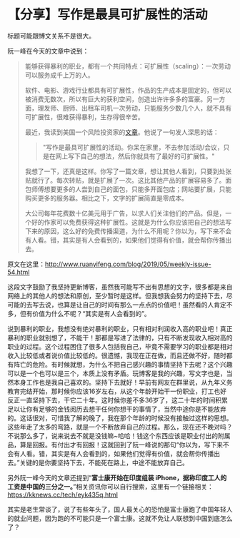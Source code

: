 # 【分享】写作是最具可扩展性的活动




标题可能跟博文关系不是很大。

阮一峰在今天的文章中说到：

> 能够获得暴利的职业，都有一个共同特点：可扩展性（scaling）：一次劳动可以服务成千上万的人。
>
> 软件、电影、游戏行业都具有可扩展性，作品的生产成本是固定的，但可以被消费无数次，所以有巨大的获利空间，创造出许许多多的富豪。另一方面，理发师、厨师、出租车司机一次劳动，只能服务少数几个人，就不具有可扩展性，很难获得暴利，生存得很辛苦。
>
> 最近，我读到美国一个风险投资家的[文章](https://andrewchen.co/professional-blogging/)。他说了一句发人深思的话：
>
> > "写作是最具可扩展性的活动。你呆在家里，不去参加活动/会议，只是在网上写下自己的想法，然后你就具有了最好的可扩展性。"
>
> 我想了一下，还真是这样。你写了一篇文章，想让其他人看到，只要到处张贴就行了。每次转贴，就是扩展了一次。这比其他产品的扩展容易多了。面包师傅想要更多的人尝到自己的面包，只能多开面包店；网站要扩展，只能购买更多的服务器。相比之下，文字的扩展简直是零成本。
>
> 大公司每年花费数十亿美元用于广告，以求人们关注他们的产品。但是，一个好的作家可以免费获得这种扩展性。这就是为什么你应该把自己的想法写下来的原因，这么好的免费传播渠道，为什么不用呢？你以为，写下来不会有人看。错，其实是有人会看到的，如果他们觉得有价值，就会帮你传播出去。

原文在这里：<http://www.ruanyifeng.com/blog/2019/05/weekly-issue-54.html>

​    这段文字鼓励了我坚持更新博客，虽然我可能写不出有思想的文字，很多都是来自网络上的其他人的想法和原创，至少暂时是这样。但我想我会努力的坚持下去，尽可能的去写去说，也算是让自己的时间有那么一点点的价值吧！虽然看的人肯定不多，但有价值为什么不呢？“其实是有人会看到的”。

​    说到暴利的职业，我想没有绝对暴利的职业，只有相对利润收入高的职业吧！真正暴利的职业就别想了，不能干！那都是写进了法律的，只有不断发现收入相对高的职业的过程。这个过程困住了很多人包括我自己，毕竟不需要学习的职业都是相对收入比较低或者说价值比较低的。很遗憾，我现在正在做，而且还做不好，随时都有阵亡的危险。有时候就想，为什么不把自己感兴趣的事情坚持下去呢？这个兴趣可以是一个也可以是三个，本质上没有矛盾。玩博客是我的兴趣，写文字也是，当然本身工作也是我自己喜欢的。坚持下去就好！早前有网友在群里说，从九年义务教育完结开始，那时候你应该16岁左右，从这个年龄开始干一份职业，打工也好反正一直坚持下去，干它二十年。这时候你差不多36岁了，这二十年的时间积累足以让你有足够的金钱阅历去想干任何你想干的事情了，当然中途你是不能放弃的。这话很对，可惜我了解的晚了，我在那个年龄的时候没有接触过这样的思想。这些年走了太多的弯路，就是一个不断放弃自己的过程。那么，现在还不晚对吗？不说那么多了，说来说去不就是没钱嘛~哈哈！钱这个东西应该是职业付出的附属品，算是回报。有付出才有回报！这就回到了阮一峰说的那句“你以为，写下来不会有人看。错，其实是有人会看到的，如果他们觉得有价值，就会帮你传播出去。”关键的是你要坚持下去，不能死在路上，中途不能放弃自己。



另外阮一峰今天的文章还提到“**富士康开始在印度组装 iPhone，据称印度工人的工资是中国的三分之一。**”相关资讯你可以自行搜索，这里有一个链接相关：<https://kknews.cc/tech/eyk435q.html>

其实是老生常谈了，说了有些年头了，国人最关心的恐怕是富士康跑了中国年轻人的就业问题，因为跑的不可能只是一个富士康。这就不免让人联想到中国到底怎么了？


